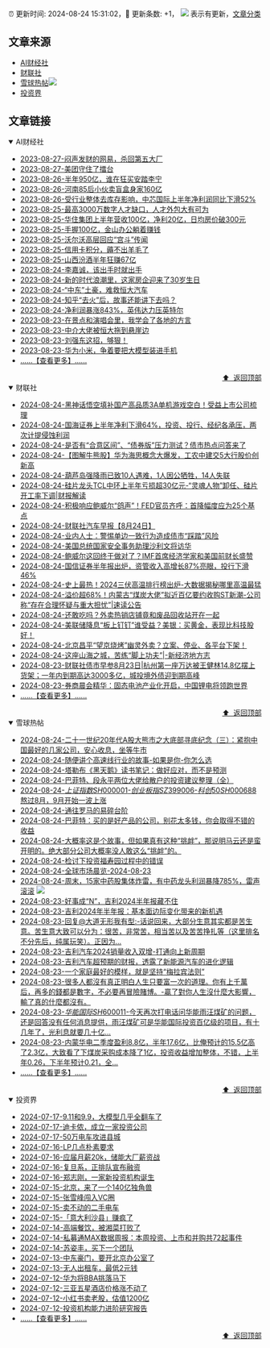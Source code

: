 ##

:alarm_clock: 更新时间: 2024-08-24 15:31:02，:rocket: 更新条数: +1， ![](/assets/dot.png) 表示有更新，[文章分类](/TAGS.md)

## 文章来源

- [AI财经社](#ai财经社)  
- [财联社](#财联社)  
- [雪球热帖](#雪球热帖)![](/assets/dot.png)   
- [投资界](#投资界)  

## 文章链接

<details open>
<summary id="ai财经社">
 AI财经社
</summary>


- [2023-08-27-闷声发财的网易，杀回第五大厂](https://www.aicaijing.com.cn/article/18610)  
- [2023-08-27-美团守住了擂台](https://www.aicaijing.com.cn/article/18611)  
- [2023-08-26-半年950亿，谁在狂买安踏李宁](https://www.aicaijing.com.cn/article/18607)  
- [2023-08-26-河南85后小伙卖盲盒身家160亿](https://www.aicaijing.com.cn/article/18608)  
- [2023-08-26-受行业整体去库存影响，中芯国际上半年净利润同比下滑52%](https://www.aicaijing.com.cn/article/18609)  
- [2023-08-25-最高3000万数字人才缺口，人才外包大有可为](https://www.aicaijing.com.cn/article/18601)  
- [2023-08-25-华住集团上半年营收100亿，净利20亿，日均房价破300元](https://www.aicaijing.com.cn/article/18602)  
- [2023-08-25-手握100亿，金山办公躺着赚钱](https://www.aicaijing.com.cn/article/18603)  
- [2023-08-25-沃尔沃高层回应“宫斗”传闻](https://www.aicaijing.com.cn/article/18604)  
- [2023-08-25-信用卡积分，薅不出羊毛了](https://www.aicaijing.com.cn/article/18605)  
- [2023-08-25-山西汾酒半年狂赚67亿](https://www.aicaijing.com.cn/article/18606)  
- [2023-08-24-李嘉诚，该出手时就出手](https://www.aicaijing.com.cn/article/18596)  
- [2023-08-24-新的时代浪潮里，这家房企迎来了30岁生日](https://www.aicaijing.com.cn/article/18597)  
- [2023-08-24-“中东”土豪，难救恒大汽车](https://www.aicaijing.com.cn/article/18598)  
- [2023-08-24-知乎“去火”后，故事还能讲下去吗？](https://www.aicaijing.com.cn/article/18599)  
- [2023-08-24-净利润暴涨843%，英伟达力压英特尔](https://www.aicaijing.com.cn/article/18600)  
- [2023-08-23-在景点和演唱会里，我学会了各地的方言](https://www.aicaijing.com.cn/article/18591)  
- [2023-08-23-中介大佬被恒大拖到悬崖边](https://www.aicaijing.com.cn/article/18592)  
- [2023-08-23-刘强东这招，够狠！](https://www.aicaijing.com.cn/article/18593)  
- [2023-08-23-华为小米，争着要把大模型装进手机](https://www.aicaijing.com.cn/article/18594)  
- [......【查看更多】......](/details/AI财经社.md)

<div align="right"><a href="#文章来源">⬆ &nbsp;返回顶部</a></div>
</details>

<details open>
<summary id="财联社">
 财联社
</summary>


- [2024-08-24-黑神话悟空填补国产高品质3A单机游戏空白！受益上市公司梳理](https://www.cls.cn/detail/1775190)  
- [2024-08-24-国海证券上半年净利下滑64%，投资、投行、经纪各承压，两次计提侵蚀利润](https://www.cls.cn/detail/1775060)  
- [2024-08-24-是否有“合意区间”、“债券版”压力测试？债市热点问答来了](https://www.cls.cn/detail/1757891)  
- [2024-08-24-【图解牛熊股】华为海思概念大爆发，工农中建交5大行股价创新高](https://www.cls.cn/detail/1775115)  
- [2024-08-24-葫芦岛强降雨已致10人遇难，1人因公牺牲，14人失联](https://www.cls.cn/detail/1757888)  
- [2024-08-24-硅片龙头TCL中环上半年亏损超30亿元-“灵魂人物”卸任、硅片开工率下调|财报解读](https://www.cls.cn/detail/1775039)  
- [2024-08-24-积极响应鲍威尔“鸽声”！FED官员齐呼：首降幅度应为25个基点](https://www.cls.cn/detail/1775034)  
- [2024-08-24-财联社汽车早报【8月24日】](https://www.cls.cn/detail/1775036)  
- [2024-08-24-业内人士：警惕单边一致行为造成债市“踩踏”风险](https://www.cls.cn/detail/1757903)  
- [2024-08-24-美国总统国家安全事务助理沙利文将访华](https://www.cls.cn/detail/1757896)  
- [2024-08-24-鲍威尔这回终于做对了？IMF首席经济学家和美国前财长盛赞](https://www.cls.cn/detail/1775069)  
- [2024-08-24-国信证券半年报出炉，资管收入高增长87%亮眼，投行下滑46%](https://www.cls.cn/detail/1775068)  
- [2024-08-24-史上最热！2024三伏高温排行榜出炉-大数据揭秘哪里高温最猛](https://www.cls.cn/detail/1775078)  
- [2024-08-24-溢价超68%！内蒙古“煤炭大佬”拟近百亿要约收购ST新潮-公司称“存在合理怀疑与重大担忧”|速读公告](https://www.cls.cn/detail/1775119)  
- [2024-08-24-还敢吃吗？外卖热销店铺竟和废品回收站开在一起](https://www.cls.cn/detail/1775123)  
- [2024-08-24-美联储降息“板上钉钉”谁受益？美银：买黄金，表现比科技股好！](https://www.cls.cn/detail/1775131)  
- [2024-08-24-北京昌平“望京烧烤”幽灵外卖？立案、停业、各平台下架！](https://www.cls.cn/detail/1775136)  
- [2024-08-24-这座山海之城，苦练“脚上功夫”|-新经济地方志](https://www.cls.cn/detail/1775200)  
- [2024-08-23-财联社债市早参8月23日|杭州第一座万达被王健林14.8亿摆上货架；一年内到期高达3000多亿，城投境外债迎到期高峰](https://www.cls.cn/detail/1773492)  
- [2024-08-23-券商晨会精华：固态电池产业化开启，中国锂电将领跑世界](https://www.cls.cn/detail/1773473)  
- [......【查看更多】......](/details/财联社.md)

<div align="right"><a href="#文章来源">⬆ &nbsp;返回顶部</a></div>
</details>

<details open>
<summary id="雪球热帖">
 雪球热帖
</summary>


- [2024-08-24-二十一世纪20年代A股大熊市之大底部寻底纪念（三）：紧抱中国最好的几家公司，安心收息，坐等牛市](https://xueqiu.com/3055849674/302231620)  
- [2024-08-24-随便讲个高速线行业的故事-如果是你-你怎么选](https://xueqiu.com/5712584562/302227513)  
- [2024-08-24-塔勒布《黑天鹅》读书笔记：做好应对，而不是预测](https://xueqiu.com/2524803655/302208391)  
- [2024-08-24-巴菲特、段永平两位大佬给散户的投资建议整理（全）](https://xueqiu.com/8959246745/302234157)  
- [2024-08-24-$上证指数SH000001$-$创业板指SZ399006$-$科创50SH000688$熬过8月，9月开始一波上涨](https://xueqiu.com/7824196356/302218550)  
- [2024-08-24-通往罗马的易碎台阶](https://xueqiu.com/2792218779/302214285)  
- [2024-08-24-巴菲特：买的是好产品的公司，别花太多钱，你会取得不错的收益](https://xueqiu.com/8959246745/302209497)  
- [2024-08-24-大概率这是个故事，但如果真有这种“挑衅”，那说明马云还是蛮开明的。绝大部分公司大概率没人敢这么“挑衅”的。](https://xueqiu.com/1247347556/302208435)  
- [2024-08-24-检讨下投资福寿园过程中的错误](https://xueqiu.com/8790885129/302219925)  
- [2024-08-24-全球市场晨览-2024-08-23](https://xueqiu.com/8986480164/302217941)  
- [2024-08-24-周末，15家中药股集体炸雷，有中药龙头利润暴降785%，雷声滚滚](https://xueqiu.com/3721066380/302231361) ![](/assets/new.png)  
- [2024-08-23-好事成“N”，吉利2024半年报藏不住](https://xueqiu.com/7003184502/302096082)  
- [2024-08-23-吉利2024年半年报：基本面边际变化带来的新机遇](https://xueqiu.com/9210717241/302094212)  
- [2024-08-23-回复@大道无形我有型:-话说回来，大部分生意其实都是苦生意。苦生意大致可以分为：很苦，非常苦，相当苦以及苦苦挣扎等（这里排名不分先后，纯属玩笑）。正因为...](https://xueqiu.com/1247347556/302053025)  
- [2024-08-23-吉利汽车2024销量收入双增-打通向上新周期](https://xueqiu.com/1232792274/302134368)  
- [2024-08-23-吉利汽车超预期的财报，透露了新能源汽车的进化逻辑](https://xueqiu.com/1950128274/302152869)  
- [2024-08-23-一个家庭最好的模样，就是坚持“梅拉宾法则”](https://xueqiu.com/2524803655/302054351)  
- [2024-08-23-很多人都沒有真正明白人生只要富一次的道理。你有上千萬后，再多的錢都是數字，不必要再冒險賭博。-贏了對你人生沒什麼大影響，輸了真的什麼都沒有。](https://xueqiu.com/4138302318/302153776)  
- [2024-08-23-$华能国际SH600011$-今天再次打电话问华能雨汪煤矿的问题，还是回答没有任何消息提供，雨汪煤矿可是华能国际投资百亿级的项目，有十几年了，光利息就要几十亿...](https://xueqiu.com/1830810649/302185844)  
- [2024-08-23-内蒙华电二季度盈利8.8亿，半年17.6亿，比俺预计的15.5亿高了2.3亿，大致看了下煤炭采购成本降了1亿，投资收益增加整体，不错，上半年0.26，下半年预计0.21，全...](https://xueqiu.com/8790885129/302167885)  
- [......【查看更多】......](/details/雪球热帖.md)

<div align="right"><a href="#文章来源">⬆ &nbsp;返回顶部</a></div>
</details>

<details open>
<summary id="投资界">
 投资界
</summary>


- [2024-07-17-9.11和9.9，大模型几乎全翻车了](https://posts.careerengine.us/p/6697778c44726b29bffa3a09)  
- [2024-07-17-迪卡侬，成立一家投资公司](https://posts.careerengine.us/p/6697778c44726b29bffa3a01)  
- [2024-07-17-50万电车攻进县城](https://posts.careerengine.us/p/6697779c831e1d29eea44253)  
- [2024-07-16-LP几点朴素要求](https://posts.careerengine.us/p/669636a8720ed522248054dc)  
- [2024-07-16-应届月薪20k，储能大厂薪资战](https://posts.careerengine.us/p/669636a8720ed522248054d4)  
- [2024-07-16-复旦系，正排队宣布融资](https://posts.careerengine.us/p/66963699cb38e136a496986c)  
- [2024-07-16-郑志刚，一家新投资机构诞生](https://posts.careerengine.us/p/66963699cb38e136a4969874)  
- [2024-07-15-北京，来了一个140亿独角兽](https://posts.careerengine.us/p/6694db59a0c3ac562b61f9af)  
- [2024-07-15-张雪峰闯入VC圈](https://posts.careerengine.us/p/6694db59a0c3ac562b61f9b7)  
- [2024-07-15-卖不动的二手电车](https://posts.careerengine.us/p/6694db6836b2f1565d9b541a)  
- [2024-07-15-「意大利沙县」赚疯了](https://posts.careerengine.us/p/6694db6836b2f1565d9b5422)  
- [2024-07-14-高端餐饮，被湘菜打败了](https://posts.careerengine.us/p/6693862333c6e710d0bf9dc4)  
- [2024-07-14-私募通MAX数据周报：本周投资、上市和并购共72起事件](https://posts.careerengine.us/p/6693862333c6e710d0bf9dcc)  
- [2024-07-14-苏姿丰，买下一个团队](https://posts.careerengine.us/p/6693861481427510b2b9c123)  
- [2024-07-13-中东豪门，要开北京办公室了](https://posts.careerengine.us/p/66922794a876f80d113b51fe)  
- [2024-07-13-无人出租车，最低2元钱](https://posts.careerengine.us/p/669227b82202ae0dfac5d713)  
- [2024-07-12-华为将BBA挑落马下](https://posts.careerengine.us/p/6690a6c68082df14ead7eaac)  
- [2024-07-12-三亚五星酒店价格涨不动了](https://posts.careerengine.us/p/6690a6c68082df14ead7eaa4)  
- [2024-07-12-小红书卖老股，估值1200亿](https://posts.careerengine.us/p/6690a6b756b00014bcc00e8f)  
- [2024-07-12-投资机构能力进阶研究报告](https://posts.careerengine.us/p/6690a6b756b00014bcc00e87)  
- [......【查看更多】......](/details/投资界.md)

<div align="right"><a href="#文章来源">⬆ &nbsp;返回顶部</a></div>
</details>
